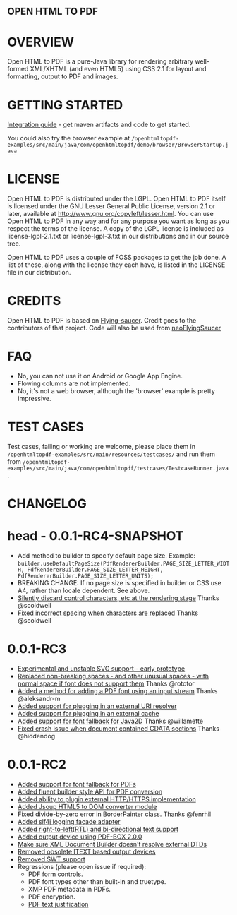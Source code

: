 OPEN HTML TO PDF
---------

OVERVIEW
========
Open HTML to PDF is a pure-Java library for rendering arbitrary well-formed XML/XHTML (and even HTML5)
using CSS 2.1 for layout and formatting, output to PDF and images.

GETTING STARTED
========
[Integration guide](docs/integration-guide.md) - get maven artifacts and code to get started.

You could also try the browser example at ````/openhtmltopdf-examples/src/main/java/com/openhtmltopdf/demo/browser/BrowserStartup.java````

LICENSE
========
Open HTML to PDF is distributed under the LGPL.  Open HTML to PDF itself is licensed 
under the GNU Lesser General Public License, version 2.1 or later, available at
http://www.gnu.org/copyleft/lesser.html. You can use Open HTML to PDF in any
way and for any purpose you want as long as you respect the terms of the 
license. A copy of the LGPL license is included as license-lgpl-2.1.txt or license-lgpl-3.txt
in our distributions and in our source tree.

Open HTML to PDF uses a couple of FOSS packages to get the job done. A list
of these, along with the license they each have, is listed in the 
LICENSE file in our distribution.   

CREDITS
========
Open HTML to PDF is based on [Flying-saucer](https://github.com/flyingsaucerproject/flyingsaucer). Credit goes to the contributors of that project. Code will also be used from [neoFlyingSaucer](https://github.com/danfickle/neoflyingsaucer)

FAQ
===
+ No, you can not use it on Android or Google App Engine.
+ Flowing columns are not implemented.
+ No, it's not a web browser, although the 'browser' example is pretty impressive.

TEST CASES
========
Test cases, failing or working are welcome, please place them
in ````/openhtmltopdf-examples/src/main/resources/testcases/````
and run them
from ````/openhtmltopdf-examples/src/main/java/com/openhtmltopdf/testcases/TestcaseRunner.java````.

CHANGELOG
========

head - 0.0.1-RC4-SNAPSHOT
========
+ Add method to builder to specify default page size. Example: ````builder.useDefaultPageSize(PdfRendererBuilder.PAGE_SIZE_LETTER_WIDTH, PdfRendererBuilder.PAGE_SIZE_LETTER_HEIGHT, PdfRendererBuilder.PAGE_SIZE_LETTER_UNITS);````
+ BREAKING CHANGE: If no page size is specified in builder or CSS use A4, rather than locale dependent. See above.
+ [Silently discard control characters, etc at the rendering stage](https://github.com/danfickle/openhtmltopdf/issues/21#issuecomment-227850449) Thanks @scoldwell
+ [Fixed incorrect spacing when characters are replaced](https://github.com/danfickle/openhtmltopdf/issues/26) Thanks @scoldwell
 
0.0.1-RC3
========
+ [Experimental and unstable SVG support - early prototype](https://github.com/danfickle/openhtmltopdf/issues/23)
+ [Replaced non-breaking spaces - and other unusual spaces - with normal space if font does not support them](https://github.com/danfickle/openhtmltopdf/issues/21) Thanks @rototor
+ [Added a method for adding a PDF font using an input stream](https://github.com/danfickle/openhtmltopdf/issues/20) Thanks @aleksandr-m
+ [Added support for plugging in an external URI resolver](https://github.com/danfickle/openhtmltopdf/issues/18)
+ [Added support for plugging in an external cache](https://github.com/danfickle/openhtmltopdf/issues/18)
+ [Added support for font fallback for Java2D](https://github.com/danfickle/openhtmltopdf/issues/10) Thanks @willamette
+ [Fixed crash issue when document contained CDATA sections](https://github.com/danfickle/openhtmltopdf/issues/16) Thanks @hiddendog

0.0.1-RC2
========
+ [Added support for font fallback for PDFs](https://github.com/danfickle/openhtmltopdf/issues/10)
+ [Added fluent builder style API for PDF conversion](https://github.com/danfickle/openhtmltopdf/issues/14)
+ [Added ability to plugin external HTTP/HTTPS implementation](https://github.com/danfickle/openhtmltopdf/issues/13)
+ [Added Jsoup HTML5 to DOM converter module](https://github.com/danfickle/openhtmltopdf/issues/12)
+ Fixed divide-by-zero error in BorderPainter class. Thanks @fenrhil
+ [Added slf4j logging facade adapter](https://github.com/danfickle/openhtmltopdf/issues/11)
+ [Added right-to-left(RTL) and bi-directional text support](https://github.com/danfickle/openhtmltopdf/issues/9)
+ [Added output device using PDF-BOX 2.0.0](https://github.com/danfickle/openhtmltopdf/issues/1)
+ [Make sure XML Document Builder doesn't resolve external DTDs](https://github.com/danfickle/openhtmltopdf/issues/2)
+ [Removed obsolete ITEXT based output devices](https://github.com/danfickle/openhtmltopdf/issues/4)
+ [Removed SWT support](https://github.com/danfickle/openhtmltopdf/issues/6)
+ Regressions (please open issue if required):
	+ PDF form controls.
	+ PDF font types other than built-in and truetype.
	+ XMP PDF metadata in PDFs.
	+ PDF encryption.
	+ [PDF text justification](https://github.com/danfickle/openhtmltopdf/issues/3)
